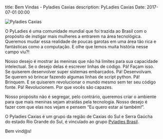 title: Bem Vindas - Pyladies Caxias
description: PyLadies Caxias
Date: 2017-07-01 00:00


![Pyladies Caxias]({filename}/images/logo.jpg)


O PyLadies é uma comunidade mundial que foi trazida ao Brasil com o propósito de instigar mais mulheres a entrarem na área tecnológica.
Queremos mudar essa realidade de poucas garotas em uma área tão rica e fantásticas como a computação. E olhe que temos muita história
nesse campo viu?!

Nosso desejo é mostrar às meninas que não há limites para sua capacidade intelectual. Se o desejo delas é escrever linhas de código. Pá!
Façam isso. Se quiserem desenvolver super sistemas embarcados. Pá! Desenvolvam. Se querem só brincar fazendo algumas linhas de script
python. Pá! Brinquem. E se quiserem revolucionar o mundo mesmo sem ter seu código fonte. Pá! Revolucionem. Por que vocês são capazes.

Nosso propósito não é segregar, pelo contrário, queremos criar o ambiente para que mais meninas sejam atraídas pela tecnologia. Nosso
desejo é fazer com que elas nos vejam e pensem “Eu quero estar ai também!”.

O Pyladies Caxias é um grupo da região de Caxias do Sul e Serra Gaúcha do estado Rio Grande do Sul, é vinculado ao grupo
[Pyladies Brasil](http://brasil.pyladies.com/).

Bem vind@s!

